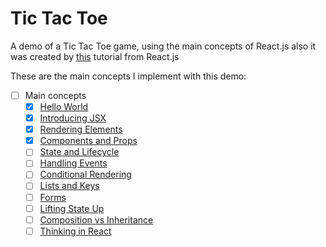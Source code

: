 # Tic Tac Toe

A demo of a Tic Tac Toe game, using the main concepts of React.js
also it was created by [this](https://reactjs.org/tutorial/tutorial.html) tutorial from React.js

These are the main concepts I implement with this demo:

- [ ] Main concepts
  - [x] [Hello World](https://reactjs.org/docs/hello-world.html)
  - [x] [Introducing JSX](https://reactjs.org/docs/introducing-jsx.html)
  - [x] [Rendering Elements](https://reactjs.org/docs/rendering-elements.html)
  - [x] [Components and Props](https://reactjs.org/docs/components-and-props.html)
  - [ ] [State and Lifecycle](https://reactjs.org/docs/state-and-lifecycle.html)
  - [ ] [Handling Events](https://reactjs.org/docs/handling-events.html)
  - [ ] [Conditional Rendering](https://reactjs.org/docs/conditional-rendering.html)
  - [ ] [Lists and Keys](https://reactjs.org/docs/lists-and-keys.html)
  - [ ] [Forms](https://reactjs.org/docs/forms.html)
  - [ ] [Lifting State Up](https://reactjs.org/docs/lifting-state-up.html)
  - [ ] [Composition vs Inheritance](https://reactjs.org/docs/composition-vs-inheritance.html)
  - [ ] [Thinking in React](https://reactjs.org/docs/thinking-in-react.html)
